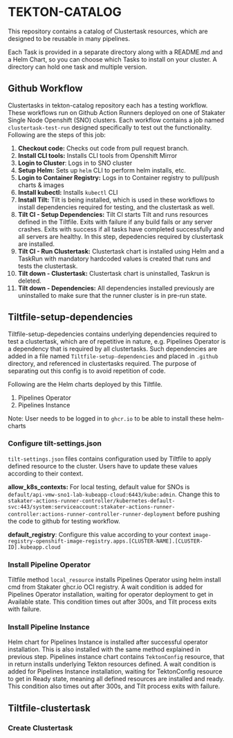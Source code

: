 # TEKTON-CATALOG

This repository contains a catalog of Clustertask resources, which are designed to be reusable in many pipelines.

Each Task is provided in a separate directory along with a README.md and a Helm Chart, so you can choose which Tasks to install on your cluster. A directory can hold one task and multiple version.

## Github Workflow

Clustertasks in tekton-catalog repository each has a testing workflow. These workflows run on Github Action Runners deployed on one of Stakater Single Node Openshift (SNO) clusters. Each workflow contains a job named `clustertask-test-run` designed specifically to test out the functionality. Following are the steps of this job:

1. **Checkout code:** Checks out code from pull request branch.
2. **Install CLI tools:** Installs CLI tools from Openshift Mirror
3. **Login to Cluster**: Logs in to SNO cluster
4. **Setup Helm:** Sets up `helm` CLI to perform helm installs, etc.
5. **Login to Container Registry:** Logs in to Container registry to pull/push charts & images
6. **Install kubectl:** Installs `kubectl` CLI
7. **Install Tilt:** Tilt is being installed, which is used in these workflows to install dependencies required for testing, and the clustertask as well.
8. **Tilt CI - Setup Dependencies:** Tilt CI starts Tilt and runs resources defined in the Tiltfile. Exits with failure if any build fails or any server crashes. Exits with success if all tasks have completed successfully and all servers are healthy. In this step, depedencies required by clustertask are installed.
9. **Tilt CI - Run Clustertask:** Clustertask chart is installed using Helm and a TaskRun with mandatory hardcoded values is created that runs and tests the clustertask.
10. **Tilt down - Clustertask:** Clustertask chart is uninstalled, Taskrun is deleted.
11. **Tilt down - Dependencies:** All dependencies installed previously are uninstalled to make sure that the runner cluster is in pre-run state.

## Tiltfile-setup-dependencies

Tiltfile-setup-depedencies contains underlying dependencies required to test a clustertask, which are of repetitive in nature, e.g. Pipelines Operator is a dependency that is required by all clustertasks. Such dependencies are added in a file named `Tiltfile-setup-dependencies` and placed in `.github` directory, and referenced in clustertasks required. The purpose of separating out this config is to avoid repetition of code. 

Following are the Helm charts deployed by this Tiltfile.

1. Pipelines Operator
2. Pipelines Instance

Note: User needs to be logged in to `ghcr.io` to be able to install these helm-charts 

### Configure tilt-settings.json

`tilt-settings.json` files contains configuration used by Tiltfile to apply defined resource to the cluster. Users have to update these values according to their context.

**allow_k8s_contexts:** For local testing, default value for SNOs is `default/api-vmw-sno1-lab-kubeapp-cloud:6443/kube:admin`. Change this to `stakater-actions-runner-controller/kubernetes-default-svc:443/system:serviceaccount:stakater-actions-runner-controller:actions-runner-controller-runner-deployment` before pushing the code to github for testing workflow.

**default_registry**: Configure this value according to your context `image-registry-openshift-image-registry.apps.[CLUSTER-NAME].[CLUSTER-ID].kubeapp.cloud`

### Install Pipeline Operator
Tiltfile method `local_resource` installs Pipelines Operator using helm install cmd from Stakater ghcr.io OCI registry. A wait condition is added for Pipelines Operator installation, waiting for operator deployment to get in Available state. This condition times out after 300s, and Tilt process exits with failure.

### Install Pipeline Instance
Helm chart for Pipelines Instance is installed after successful operator installation. This is also installed with the same method explained in previous step. Pipelines instance chart contains `TektonConfig` resource, that in return installs underlying Tekton resources defined. A wait condition is added for Pipelines Instance installation, waiting for TektonConfig resource to get in Ready state, meaning all defined resources are installed and ready. This condition also times out after 300s, and Tilt process exits with failure.

## Tiltfile-clustertask

### Create Clustertask